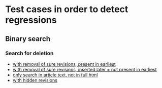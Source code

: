 # Test cases in order to detect regressions
## Binary search
### Search for deletion
* [with removal of sure revisions, present in earliest](http://wikipedia.ramselehof.de/wikiblame.php?user_lang=de&lang=de&project=wikipedia&article=Europ%C3%A4ischer_Stabilit%C3%A4tsmechanismus&needle=eraltet%7Cseit%3D2013%7Cdes+Artikels%7CHat+d&skipversions=0&ignorefirst=0&limit=500&offtag=21&offmon=10&offjahr=2017&searchmethod=int&order=desc&binary_search_inverse=on&force_wikitags=on&user=)
* [with removal of sure revisions, inserted later = not present in earliest](http://wikipedia.ramselehof.de/wikiblame.php?user_lang=ru&lang=ru&project=wikipedia&article=%D0%A3%D1%87%D0%B0%D1%81%D1%82%D0%BD%D0%B8%D0%BA%3AJack_who_built_the_house%2Fcopy_wikilinks.js&needle=refactor&skipversions=0&ignorefirst=0&limit=100&offtag=25&offmon=4&offjahr=2016&searchmethod=int&order=desc&binary_search_inverse=on&user=)
* [only search in article text, not in full html](http://wikipedia.ramselehof.de/wikiblame.php?user_lang=en&lang=en&project=wikipedia&article=Carnivore&needle=strict&skipversions=0&ignorefirst=0&limit=500&offmon=2&offtag=15&offjahr=2016&searchmethod=int&order=desc&user=)
* [with hidden revisions](http://wikipedia.ramselehof.de/wikiblame.php?user_lang=en&lang=en&project=wikipedia&article=Lisgar_Collegiate_Institute&needle=Simon+Pulsifer+-+%22King%22+of+Wikipedia&skipversions=0&ignorefirst=0&limit=500&offmon=3&offtag=16&offjahr=2016&searchmethod=int&order=asc&binary_search_inverse=on&user=)
